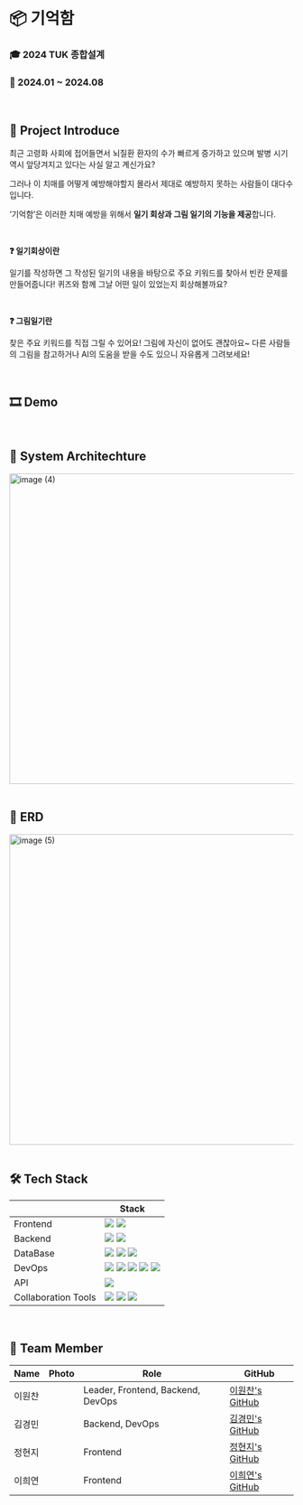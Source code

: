 # 📦 기억함

### 🎓 2024 TUK 종합설계

### 📌 2024.01 ~ 2024.08

<br>

## 🎤 Project Introduce

최근 고령화 사회에 접어들면서 뇌질환 환자의 수가 빠르게 증가하고 있으며 발병 시기 역시 앞당겨지고 있다는 사실 알고 계신가요?


그러나 이 치매를 어떻게 예방해야할지 몰라서 제대로 예방하지 못하는 사람들이 대다수입니다.

‘기억함’은 이러한 치매 예방을 위해서 **일기 회상과 그림 일기의 기능을 제공**합니다.

<br>

**❓ 일기회상이란**

일기를 작성하면 그 작성된 일기의 내용을 바탕으로 주요 키워드를 찾아서 빈칸 문제를 만들어줍니다! 퀴즈와 함께 그날 어떤 일이 있었는지 회상해볼까요?

<br>

**❓ 그림일기란**

찾은 주요 키워드를 직접 그릴 수 있어요! 그림에 자신이 없어도 괜찮아요~ 다른 사람들의 그림을 참고하거나 AI의 도움을 받을 수도 있으니 자유롭게 그려보세요!

<br>

## 🎞️ Demo

<br>

## 📜 System Architechture

<img width="550" alt="image (4)" src="https://github.com/user-attachments/assets/2caed003-85f2-4cde-aa2a-75c9a4f96e94">

<br>

<br>

## 📀 ERD

<img width="550" alt="image (5)" src="https://github.com/user-attachments/assets/478cc98d-60e7-4d61-b0af-cdfeb3f2cd74">

<br>

<br>

## 🛠️ Tech Stack

|  | Stack |
| --- | --- |
| Frontend | <img src="https://img.shields.io/badge/flutter-02569B?style=flat&logo=flutter&logoColor=black"> <img src="https://img.shields.io/badge/react-61DAFB?style=flat&logo=react&logoColor=black"> |
| Backend | <img src="https://img.shields.io/badge/django-092E20?style=flat&logo=django&logoColor=black"> <img src="https://img.shields.io/badge/celery-37814A?style=flat&logo=celery&logoColor=black"> |
| DataBase | <img src="https://img.shields.io/badge/redis-FF4438?style=flat&logo=redis&logoColor=black"> <img src="https://img.shields.io/badge/amazon rds-527FFF?style=flat&logo=amazonrds&logoColor=black"> <img src="https://img.shields.io/badge/mysql-4479A1?style=flat&logo=mysql&logoColor=black"> |
| DevOps | <img src="https://img.shields.io/badge/docker-2496ED?style=flat&logo=docker&logoColor=black"> <img src="https://img.shields.io/badge/nginx-009639?style=flat&logo=nginx&logoColor=black"> <img src="https://img.shields.io/badge/github actions-2088FF?style=flat&logo=github actions&logoColor=black"> <img src="https://img.shields.io/badge/git-F05032?style=flat&logo=git&logoColor=black"> <img src="https://img.shields.io/badge/aws-232F3E?style=flat&logo=amazonwebservices&logoColor=black"> |
| API | <img src="https://img.shields.io/badge/swagger-85EA2D?style=flat&logo=swagger&logoColor=black"> |
| Collaboration Tools | <img src="https://img.shields.io/badge/notion-000000?style=flat&logo=notion"> <img src="https://img.shields.io/badge/discord-5865F2?style=flat&logo=discord&logoColor=black"> <img src="https://img.shields.io/badge/github-181717?style=flat&logo=github"> |

<br>

## 👀 Team Member

| Name | Photo | Role | GitHub |
| --- | --- | --- | --- |
| 이원찬 |  | Leader, Frontend, Backend, DevOps | [이원찬's GitHub](https://github.com/Leewonchan14) |
| 김경민 |  | Backend, DevOps | [김경민's GitHub](https://github.com/rvbear) |
| 정현지 |  | Frontend | [정현지's GitHub](https://github.com/HJ1218) |
| 이희연 |  | Frontend | [이희연's GitHub](http://github.com/heedong12) |
